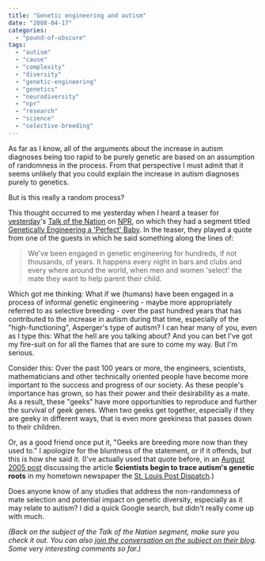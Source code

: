 ```yaml
---
title: "Genetic engineering and autism"
date: "2008-04-17"
categories: 
  - "pound-of-obscure"
tags: 
  - "autism"
  - "cause"
  - "complexity"
  - "diversity"
  - "genetic-engineering"
  - "genetics"
  - "neurodiversity"
  - "npr"
  - "research"
  - "science"
  - "selective-breeding"
---
```


As far as I know, all of the arguments about the increase in autism diagnoses being too rapid to be purely genetic are based on an assumption of randomness in the process. From that perspective I must admit that it seems unlikely that you could explain the increase in autism diagnoses purely to genetics.

But is this really a random process?

This thought occurred to me yesterday when I heard a teaser for [yesterday](http://www.npr.org/templates/rundowns/rundown.php?prgId=5&prgDate=04-15-2008&view=storyview)'s [Talk of the Nation](http://www.npr.org/templates/rundowns/rundown.php?prgId=5 "Talk of the Nation: NPR") on [NPR](http://www.npr.org "National Public Radio"), on which they had a segment titled [Genetically Engineering a 'Perfect' Baby](http://www.npr.org/templates/story/story.php?storyId=89655637 "Genetically Engineering a 'Perfect' Baby:  NPR"). In the teaser, they played a quote from one of the guests in which he said something along the lines of:

> We've been engaged in genetic engineering for hundreds, if not thousands, of years. It happens every night in bars and clubs and every where around the world, when men and women 'select' the mate they want to help parent their child.

Which got me thinking: What if we (humans) have been engaged in a process of informal genetic engineering - maybe more appropriately referred to as selective breeding - over the past hundred years that has contributed to the increase in autism during that time, especially of the "high-functioning", Asperger's type of autism? I can hear many of you, even as I type this: What the hell are you talking about? And you can bet I've got my fire-suit on for all the flames that are sure to come my way. But I'm serious.

Consider this: Over the past 100 years or more, the engineers, scientists, mathematicians and other technically oriented people have become more important to the success and progress of our society. As these people's importance has grown, so has their power and their desirability as a mate. As a result, these "geeks" have more opportunities to reproduce and further the survival of geek genes. When two geeks get together, especially if they are geeky in different ways, that is even more geekiness that passes down to their children.

Or, as a good friend once put it, "Geeks are breeding more now than they used to." I apologize for the bluntness of the statement, or if it offends, but this is how she said it. (I've actually used that quote before, in an [August 2005 post](http://autism.gbrettmiller.com/2005/08/seeking-out-the-genetic-roots-of-autism/ "29 Marbles - Seeking out the genetic roots of autism") discussing the article **Scientists begin to trace autism's genetic roots** in my hometown newspaper the [St. Louis Post Dispatch](http://www.stltoday.com/).)

Does anyone know of any studies that address the non-randomness of mate selection and potential impact on genetic diversity, especially as it may relate to autism? I did a quick Google search, but didn't really come up with much.

_(Back on the subject of the Talk of the Nation segment, make sure you check it out. You can also [join the conversation on the subject on their blog](http://www.npr.org/blogs/talk/2008/04/designing_babies.html). Some very interesting comments so far.)_

